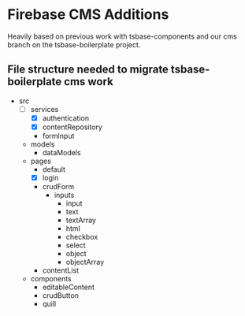 # Firebase CMS Additions

Heavily based on previous work with tsbase-components and our cms branch on the tsbase-boilerplate project.

## File structure needed to migrate tsbase-boilerplate cms work

- src
  - [ ] services
    - [x] authentication
    - [x] contentRepository
    - formInput
  - models
    - dataModels
  - pages
    - default
    - [x] login
    - crudForm
      - inputs
        - input
        - text
        - textArray
        - html
        - checkbox
        - select
        - object
        - objectArray
    - contentList
  - components
    - editableContent
    - crudButton
    - quill
